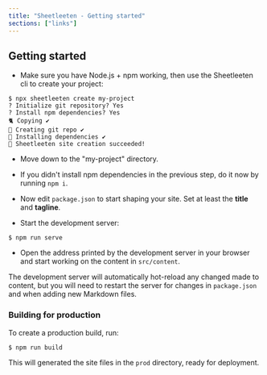 ```yaml
---
title: "Sheetleeten - Getting started"
sections: ["links"]
---
```


## Getting started

* Make sure you have Node.js + npm working, then use the Sheetleeten cli to create your project:

```shell
$ npx sheetleeten create my-project
? Initialize git repository? Yes
? Install npm dependencies? Yes
🐈 Copying ✔️
🔌 Creating git repo ✔️
🚚 Installing dependencies ✔️
🤘 Sheetleeten site creation succeeded!
```

* Move down to the "my-project" directory.
* If you didn't install npm dependencies in the previous step, do it now by running `npm i`.

* Now edit `package.json` to start shaping your site. Set at least the **title** and **tagline**.
* Start the development server:

```shell
$ npm run serve
```

* Open the address printed by the development server in your browser and start working on the content in `src/content`.

The development server will automatically hot-reload any changed made to content, but you will need to restart the server for changes in `package.json` and when adding new Markdown files.

### Building for production

To create a production build, run:

```shell
$ npm run build
```

This will generated the site files in the `prod` directory, ready for deployment.

